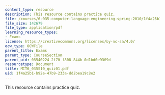 ```yaml
---
content_type: resource
description: This resource contains practice quiz.
file: /courses/6-035-computer-language-engineering-spring-2010/1f4a25b1b92e47b9233add2bea19c8e2_MIT6_035S10_quiz01.pdf
file_size: 142679
file_type: application/pdf
learning_resource_types:
- Exams
license: https://creativecommons.org/licenses/by-nc-sa/4.0/
ocw_type: OCWFile
parent_title: Exams
parent_type: CourseSection
parent_uid: 08540224-2f70-f808-844b-0d1bd0e9309d
resourcetype: Document
title: MIT6_035S10_quiz01.pdf
uid: 1f4a25b1-b92e-47b9-233a-dd2bea19c8e2
---
```

This resource contains practice quiz.